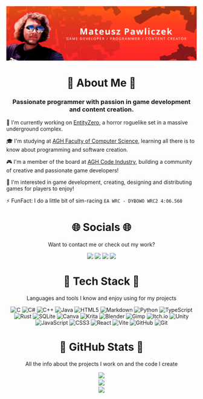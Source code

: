 <img src="./MatiGit.png">

<h1 align="center">💫 About Me 💫</h1>
<h3 align="center">Passionate programmer with passion in game development and content creation.</h3>

🔭 I'm currently working on [EntityZero](https://xenonthemlg.itch.io/entity0), a horror roguelike set in a massive underground complex.

🎓 I'm studying at [AGH Faculty of Computer Science](https://www.informatyka.agh.edu.pl/pl/), learning all there is to know about programming and software creation.

🎮 I'm a member of the board at [AGH Code Industry](https://coin.agh.edu.pl), building a community of creative and passionate game developers!

🎯 I'm interested in game development, creating, designing and distributing games for players to enjoy!

⚡ FunFact: I do a little bit of sim-racing ``EA WRC - DYBOWO WRC2 4:06.560``


<h1 align="center">🌐 Socials 🌐</h1>

<p align="center">
Want to contact me or check out my work?
</p>

<div align="center">
<a href="https://facebook.com/Xenoniiq"><img src="https://img.shields.io/badge/Facebook-%231877F2.svg?logo=Facebook&logoColor=white"></a>
<a href="https://linkedin.com/in/mateusz-pawliczek"><img src="https://img.shields.io/badge/LinkedIn-%230077B5.svg?logo=linkedin&logoColor=white"></a>
<a href="https://youtube.com/@xenonthedev"><img src="https://img.shields.io/badge/YouTube%20-%20Xenon?label=XenonTheDev%20%7C&labelColor=red&color=red"></a>
<a href="https://www.youtube.com/@Xenonqq"><img src="https://img.shields.io/badge/YouTube%20-%20Xenon?label=Xenon%20%7C&labelColor=red&color=red"></a>

<h1 align="center">📱 Tech Stack 📱</h1>

<p align="center">
Languages and tools I know and enjoy using for my projects
</p>

![C](https://img.shields.io/badge/c-%2300599C.svg?style=for-the-badge&logo=c&logoColor=white) ![C#](https://img.shields.io/badge/c%23-%23239120.svg?style=for-the-badge&logo=csharp&logoColor=white) ![C++](https://img.shields.io/badge/c++-%2300599C.svg?style=for-the-badge&logo=c%2B%2B&logoColor=white) ![Java](https://img.shields.io/badge/java-%23ED8B00.svg?style=for-the-badge&logo=openjdk&logoColor=white) ![HTML5](https://img.shields.io/badge/html5-%23E34F26.svg?style=for-the-badge&logo=html5&logoColor=white) ![Markdown](https://img.shields.io/badge/markdown-%23000000.svg?style=for-the-badge&logo=markdown&logoColor=white) ![Python](https://img.shields.io/badge/python-3670A0?style=for-the-badge&logo=python&logoColor=ffdd54) ![TypeScript](https://img.shields.io/badge/typescript-%23007ACC.svg?style=for-the-badge&logo=typescript&logoColor=white) ![Rust](https://img.shields.io/badge/rust-%23000000.svg?style=for-the-badge&logo=rust&logoColor=white) ![SQLite](https://img.shields.io/badge/sqlite-%2307405e.svg?style=for-the-badge&logo=sqlite&logoColor=white) ![Canva](https://img.shields.io/badge/Canva-%2300C4CC.svg?style=for-the-badge&logo=Canva&logoColor=white) ![Krita](https://img.shields.io/badge/Krita-203759?style=for-the-badge&logo=krita&logoColor=EEF37B) ![Blender](https://img.shields.io/badge/blender-%23F5792A.svg?style=for-the-badge&logo=blender&logoColor=white) ![Gimp](https://img.shields.io/badge/Gimp-657D8B?style=for-the-badge&logo=gimp&logoColor=FFFFFF) ![Itch.io](https://img.shields.io/badge/Itch-%23FF0B34.svg?style=for-the-badge&logo=Itch.io&logoColor=white) ![Unity](https://img.shields.io/badge/unity-%23000000.svg?style=for-the-badge&logo=unity&logoColor=white) ![JavaScript](https://img.shields.io/badge/javascript-%23323330.svg?style=for-the-badge&logo=javascript&logoColor=%23F7DF1E) ![CSS3](https://img.shields.io/badge/css3-%231572B6.svg?style=for-the-badge&logo=css3&logoColor=white) ![React](https://img.shields.io/badge/react-%2320232a.svg?style=for-the-badge&logo=react&logoColor=%2361DAFB) ![Vite](https://img.shields.io/badge/vite-%23646CFF.svg?style=for-the-badge&logo=vite&logoColor=white) ![GitHub](https://img.shields.io/badge/github-%23121011.svg?style=for-the-badge&logo=github&logoColor=white) ![Git](https://img.shields.io/badge/git-%23F05033.svg?style=for-the-badge&logo=git&logoColor=white)

<h1 align="center">📶 GitHub Stats 📶</h1>

<p align="center">
All the info about the projects I work on and the code I create
</p>

<div align="center">
<img src="https://nirzak-streak-stats.vercel.app/?user=Xenoneqq&theme=dark&hide_border=false"><br>
<img src="https://github-readme-stats.vercel.app/api?username=Xenoneqq&theme=dark&hide_border=false&include_all_commits=false&count_private=false"><br>
<img src="https://github-readme-stats.vercel.app/api/top-langs/?username=Xenoneqq&theme=dark&hide_border=false&hide=css,php,scss,html,jupyter%20notebook&include_all_commits=false&count_private=false&layout=compact"><br>
</div>
